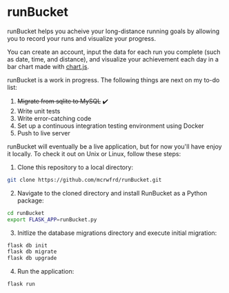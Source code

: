 # runBucket

runBucket helps you acheive your long-distance running goals by allowing you to record your runs and visualize your progress.

You can create an account, input the data for each run you complete (such as date, time, and distance), and visualize your achievement each day in a bar chart made with [chart.js](http://www.chartjs.org/).

runBucket is a work in progress. The following things are next on my to-do list:

1. ~~Migrate from sqlite to MySQL~~ :heavy_check_mark:
1. Write unit tests
2. Write error-catching code
2. Set up a continuous integration testing environment using Docker
3. Push to live server

runBucket will eventually be a live application, but for now you'll have enjoy it locally. To check it out on Unix or Linux, follow these steps:

1. Clone this repository to a local directory:

```bash
git clone https://github.com/mcrwfrd/runBucket.git
```

2. Navigate to the cloned directory and install RunBucket as a Python package:

```bash
cd runBucket
export FLASK_APP=runBucket.py
```

3. Initlize the database migrations directory and execute initial migration:

```bash
flask db init
flask db migrate
flask db upgrade
```

4. Run the application:

```bash
flask run
```
